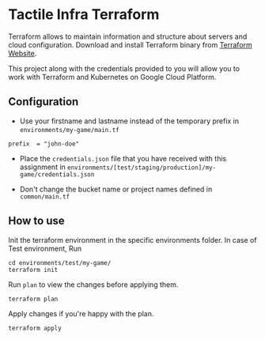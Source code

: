 # Tactile Infra Terraform

Terraform allows to maintain information and structure about servers and cloud configuration.
Download and install Terraform binary from [Terraform Website](https://www.terraform.io/downloads).

This project along with the credentials provided to you will allow you to work with Terraform and Kubernetes on Google Cloud Platform.

## Configuration

* Use your firstname and lastname instead of the temporary prefix in `environments/my-game/main.tf`

```
prefix  = "john-doe"
```

* Place the `credentials.json` file that you have received with this assignment in `environments/[test/staging/production]/my-game/credentials.json`

* Don't change the bucket name or project names defined in `common/main.tf`

## How to use

Init the terraform environment in the specific environments folder. In case of Test environment, Run

```
cd environments/test/my-game/
terraform init
```

Run `plan` to view the changes before applying them.

```
terraform plan
```

Apply changes if you're happy with the plan.

```
terraform apply
```
